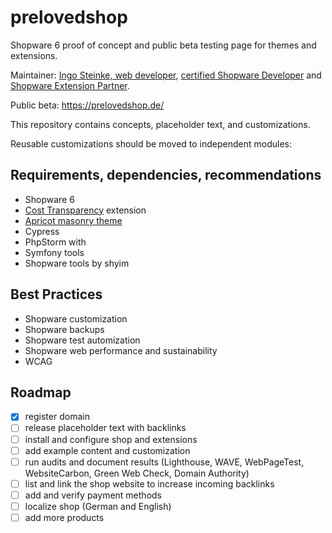 # prelovedshop

Shopware 6 proof of concept and public beta testing page for themes and extensions.

Maintainer: [Ingo Steinke, web developer](https://www.ingo-steinke.com/), 
[certified Shopware Developer](https://www.ingo-steinke.com/services/certified-shopware-developer-berlin.html) 
and [Shopware Extension Partner](https://store.shopware.com/en/search?manufacturer=a6c4febdaf702cfcbef6008a43ab8476&search=ingo%20steinke&properties=00b8a0c9aacf4e8b4e085afe3819df45|ca1b9eb6b5f340b3b53694d0858e727f|cea1dbd38c8fc53eafa1a66a421897c8&isManufacturerPage=true).

Public beta: https://prelovedshop.de/

This repository contains concepts, placeholder text, and customizations.

Reusable customizations should be moved to independent modules:

## Requirements, dependencies, recommendations

- Shopware 6
- [Cost Transparency](https://github.com/openmindculture/sw-IngoSCostTransparency) extension
- [Apricot masonry theme](https://github.com/openmindculture/sw-IngoSMasonryTheme)
- Cypress
- PhpStorm with
- Symfony tools
- Shopware tools by shyim

## Best Practices

- Shopware customization
- Shopware backups
- Shopware test automization
- Shopware web performance and sustainability
- WCAG

## Roadmap

- [x] register domain
- [ ] release placeholder text with backlinks
- [ ] install and configure shop and extensions
- [ ] add example content and customization
- [ ] run audits and document results (Lighthouse, WAVE, WebPageTest, WebsiteCarbon, Green Web Check, Domain Authority)
- [ ] list and link the shop website to increase incoming backlinks
- [ ] add and verify payment methods
- [ ] localize shop (German and English)
- [ ] add more products